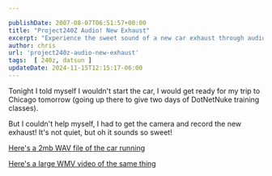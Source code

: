 ```yaml
---

publishDate: 2007-08-07T06:51:57+00:00
title: "Project240Z Audio! New Exhaust"
excerpt: "Experience the sweet sound of a new car exhaust through audio and video, featured in this blog post about a trip to Chicago."
author: chris
url: 'project240z-audio-new-exhaust'
tags:  [ 240z, datsun ] 
updateDate: 2024-11-15T12:15:17-06:00
---
```


Tonight I told myself I wouldn't start the car, I would get ready for my trip to Chicago tomorrow (going up there to give two days of DotNetNuke training classes).

But I couldn't help myself, I had to get the camera and record the new exhaust! It's not quiet, but oh it sounds so sweet!

[Here's a 2mb WAV file of the car running](https://www.project240z.com/P240z-8-6.wav)

[Here's a large WMV video of the same thing](https://www.christoc.com/video/8-6-07/P240z-8-6.wmv)
